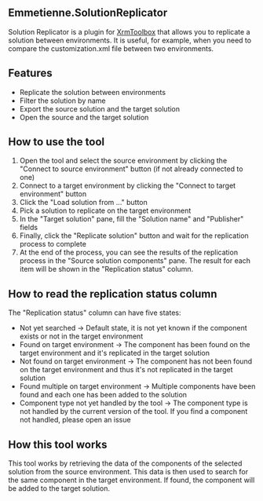 ## Emmetienne.SolutionReplicator
Solution Replicator is a plugin for [XrmToolbox](https://www.xrmtoolbox.com) that allows you to replicate a solution between environments. It is useful, for example, when you need to compare the customization.xml file between two environments.

## Features
 - Replicate the solution between environments
 - Filter the solution by name
 - Export the source solution and the target solution
 - Open the source and the target solution

## How to use the tool
1. Open the tool and select the source environment by clicking the "Connect to source environment" button (if not already connected to one)
2. Connect to a target environment by clicking the "Connect to target environment" button
3. Click the "Load solution from ..." button
4. Pick a solution to replicate on the target environment
5. In the "Target solution" pane, fill the "Solution name" and "Publisher" fields
6. Finally, click the "Replicate solution" button and wait for the replication process to complete
7. At the end of the process, you can see the results of the replication process in the "Source solution components" pane. The result for each item will be shown in the "Replication status" column.

## How to read the replication status column
The "Replication status" column can have five states:
 - Not yet searched -> Default state, it is not yet known if the component exists or not in the target environment
 - Found on target environment -> The component has been found on the target environment and it's replicated in the target solution
 - Not found on target environment -> The component has not been found on the target environment and thus it's not replicated in the target solution
 - Found multiple on target environment -> Multiple components have been found and each one has been added to the solution
 - Component type not yet handled by the tool -> The component type is not handled by the current version of the tool. If you find a component not handled, please open an issue 

## How this tool works
This tool works by retrieving the data of the components of the selected solution from the source environment. This data is then used to search for the same component in the target environment. If found, the component will be added to the target solution.